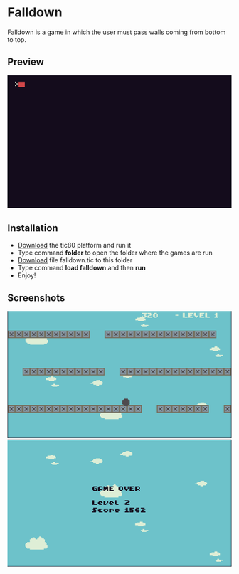 # Falldown

Falldown is a game in which the user must pass walls coming from bottom to top.

## Preview
![preview](https://github.com/miqwit/tic80_falldown/blob/master/doc/falldown.gif)

## Installation

* [Download](https://tic.computer/create) the tic80 platform and run it
* Type command **folder** to open the folder where the games are run
* [Download](https://github.com/miqwit/tic80_falldown/blob/master/falldown.tic) file falldown.tic to this folder
* Type command **load falldown** and then **run**
* Enjoy!

## Screenshots

![screen01](https://github.com/miqwit/tic80_falldown/blob/master/doc/screen01.png)
![screen02](https://github.com/miqwit/tic80_falldown/blob/master/doc/screen02.png)
